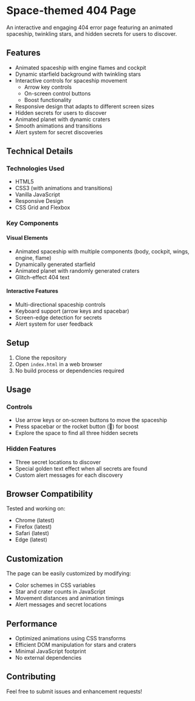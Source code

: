 # Space-themed 404 Page

An interactive and engaging 404 error page featuring an animated spaceship, twinkling stars, and hidden secrets for users to discover.

## Features

- Animated spaceship with engine flames and cockpit
- Dynamic starfield background with twinkling stars
- Interactive controls for spaceship movement
    - Arrow key controls
    - On-screen control buttons
    - Boost functionality
- Responsive design that adapts to different screen sizes
- Hidden secrets for users to discover
- Animated planet with dynamic craters
- Smooth animations and transitions
- Alert system for secret discoveries

## Technical Details

### Technologies Used
- HTML5
- CSS3 (with animations and transitions)
- Vanilla JavaScript
- Responsive Design
- CSS Grid and Flexbox

### Key Components

#### Visual Elements
- Animated spaceship with multiple components (body, cockpit, wings, engine, flame)
- Dynamically generated starfield
- Animated planet with randomly generated craters
- Glitch-effect 404 text

#### Interactive Features
- Multi-directional spaceship controls
- Keyboard support (arrow keys and spacebar)
- Screen-edge detection for secrets
- Alert system for user feedback

## Setup

1. Clone the repository
2. Open `index.html` in a web browser
3. No build process or dependencies required

## Usage

### Controls
- Use arrow keys or on-screen buttons to move the spaceship
- Press spacebar or the rocket button (🚀) for boost
- Explore the space to find all three hidden secrets

### Hidden Features
- Three secret locations to discover
- Special golden text effect when all secrets are found
- Custom alert messages for each discovery

## Browser Compatibility

Tested and working on:
- Chrome (latest)
- Firefox (latest)
- Safari (latest)
- Edge (latest)

## Customization

The page can be easily customized by modifying:
- Color schemes in CSS variables
- Star and crater counts in JavaScript
- Movement distances and animation timings
- Alert messages and secret locations

## Performance

- Optimized animations using CSS transforms
- Efficient DOM manipulation for stars and craters
- Minimal JavaScript footprint
- No external dependencies

## Contributing

Feel free to submit issues and enhancement requests!
